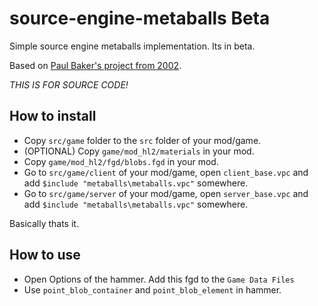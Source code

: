 # source-engine-metaballs Beta
Simple source engine metaballs implementation. Its in beta.

Based on [Paul Baker's project from 2002](https://www.paulsprojects.net/opengl/metaballs/metaballs.html).

*THIS IS FOR SOURCE CODE!*

## How to install
- Copy `src/game` folder to the `src` folder of your mod/game.
- (OPTIONAL) Copy `game/mod_hl2/materials` in your mod.
- Copy `game/mod_hl2/fgd/blobs.fgd` in your mod.
- Go to `src/game/client` of your mod/game, open `client_base.vpc` and add `$include "metaballs\metaballs.vpc"` somewhere.
- Go to `src/game/server` of your mod/game, open `server_base.vpc` and add `$include "metaballs\metaballs.vpc"` somewhere.

Basically thats it.

## How to use
- Open Options of the hammer. Add this fgd to the `Game Data Files`
- Use `point_blob_container` and `point_blob_element` in hammer.
